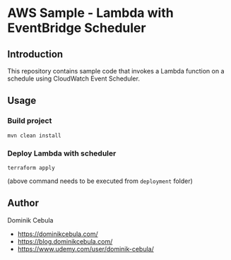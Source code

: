 # AWS Sample - Lambda with EventBridge Scheduler

## Introduction

This repository contains sample code that invokes a Lambda function on a schedule using CloudWatch Event Scheduler.

## Usage

### Build project

```shell
mvn clean install
```

### Deploy Lambda with scheduler

```shell
terraform apply
```

(above command needs to be executed from `deployment` folder)

## Author

Dominik Cebula

* https://dominikcebula.com/
* https://blog.dominikcebula.com/
* https://www.udemy.com/user/dominik-cebula/
